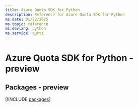 ```yaml
---
title: Azure Quota SDK for Python
description: Reference for Azure Quota SDK for Python
ms.date: 01/22/2025
ms.topic: reference
ms.devlang: python
ms.service: quota
---
```

# Azure Quota SDK for Python - preview
## Packages - preview
[!INCLUDE [packages](quota-index.md)]